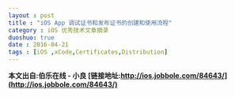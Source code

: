 ```yaml
---
layout : post
title : "iOS App 调试证书和发布证书的创建和使用流程"
category : iOS 优秀技术文章摘录
duoshuo: true
date : 2016-04-21
tags : [iOS ,xCode,Certificates,Distribution]
---
```


**本文出自:伯乐在线 - 小良  [链接地址:http://ios.jobbole.com/84643/](http://ios.jobbole.com/84643/)** 
